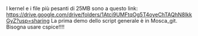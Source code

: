 I kernel e i file più pesanti di 25MB sono a questo link: https://drive.google.com/drive/folders/1Atci9UMFtqOg5T4oyeChTAQhN8lkkGyZ?usp=sharing
La prima demo dello script generale è in Mosca_git. Bisogna usare cspice!!!!
